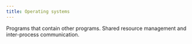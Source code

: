 ```yaml
---
title: Operating systems
---
```

Programs that contain other programs. Shared resource management and inter-process communication.
